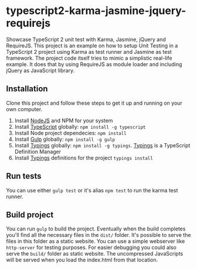 # typescript2-karma-jasmine-jquery-requirejs
Showcase TypeScript 2 unit test with Karma, Jasmine, jQuery and RequireJS.
This project is an example on how to setup Unit Testing in a TypeScript 2 project using Karma as test runner and Jasmine as test framework.
The project code itself tries to mimic a simplistic real-life example. It does that by using RequireJS as module loader and including jQuery as JavaScript library.

## Installation
Clone this project and follow these steps to get it up and running on your own computer.

1. Install [NodeJS](https://nodejs.org/en/) and NPM for your system
1. Install [TypeScript](https://www.typescriptlang.org/) globally: `npm install -g typescript`
1. Install Node project dependecies: `npm install`
1. Install [Gulp](http://gulpjs.com/) globally: `npm install -g gulp`
1. Install [Typings](https://github.com/typings/typings) globally: `npm install -g typings`. [Typings](https://github.com/typings/typings) is a TypeScript Definition Manager
1. Install [Typings](https://github.com/typings/typings) definitions for the project `typings install`

## Run tests
You can use either `gulp test` or it's alias `npm test` to run the karma test runner.

## Build project
You can run `gulp` to build the project. Eventually when the build completes you'll find all the necessary files in the `dist/` folder.
It's possible to serve the files in this folder as a static website. You can use a simple webserver like `http-server` for testing purposes.
For easier debugging you could also serve the `build/` folder as static website. The uncompressed JavaScripts will be served when you load the index.html from that location.
